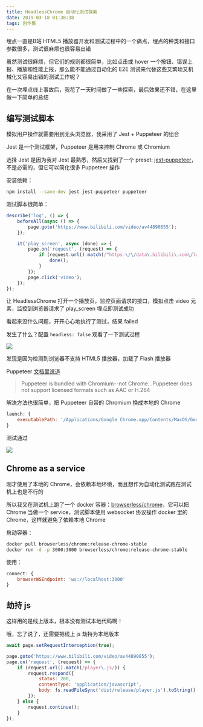 ```yaml
---
title: HeadlessChrome 自动化测试探索
date: 2019-03-18 01:38:38
tags: 创作集
---
```

埋点一直是B站 HTML5 播放器开发和测试过程中的一个痛点，埋点的种类和接口参数很多，测试很麻烦也很容易出错

虽然测试很麻烦，但它们的规则都很简单，比如点击或 hover 一个按钮、错误上报、播放和性能上报，那么能不能通过自动化的 E2E 测试来代替这些又繁琐又机械化又容易出错的测试工作呢？

在一次埋点线上事故后，我花了一天时间做了一些探索，最后效果还不错，在这里做一下简单的总结

<!--more-->

## 编写测试脚本

模拟用户操作就需要用到无头浏览器，我采用了 Jest + Puppeteer 的组合

Jest 是一个测试框架，Puppeteer 是用来控制 Chrome 或 Chromium

选择 Jest 是因为我对 Jest 最熟悉，然后又找到了一个 preset: [jest-puppeteer](https://github.com/smooth-code/jest-puppeteer)，不是必需的，但它可以简化很多 Puppeteer 操作

安装依赖：

```bash
npm install --save-dev jest jest-puppeteer puppeteer
```

测试脚本很简单：

```js
describe('log', () => {
    beforeAll(async () => {
        page.goto('https://www.bilibili.com/video/av44890855');
    });

    it('play_screen', async (done) => {
        page.on('request', (request) => {
            if (request.url().match(/^https:\/\/data\.bilibili\.com\/log\/web\?play_screen...参数参数/)) {
                done();
            }
        });
        page.click('video');
    });
});
```

让 HeadlessChrome 打开一个播放页，监控页面请求的接口，模拟点击 video 元素，监控到浏览器请求了 play_screen 埋点即测试成功

看起来没什么问题，开开心心地执行了测试，结果 failed

发生了什么？配置 `headless: false` 观看了一下测试过程

![](/images/headlesschrome1.jpg)

发现是因为检测到浏览器不支持 HTML5 播放器，加载了 Flash 播放器

Puppeteer [文档里说道](https://github.com/GoogleChrome/puppeteer#q-what-features-does-puppeteer-not-support)

> Puppeteer is bundled with Chromium--not Chrome...Puppeteer does not support licensed formats such as AAC or H.264

解决方法也很简单，把 Puppeteer 自带的 Chromium 换成本地的 Chrome

```js
launch: {
    executablePath: '/Applications/Google Chrome.app/Contents/MacOS/Google Chrome'
}
```

测试通过

![](/images/headlesschrome2.jpg)

## Chrome as a service

刚才使用了本地的 Chrome，会依赖本地环境，而且想作为自动化测试跑在测试机上也是不行的

所以我又在测试机上跑了一个 docker 容器：[browserless/chrome](https://hub.docker.com/r/browserless/chrome)，它可以把 Chrome 当做一个 service，测试脚本使用 websocket 协议操作 docker 里的 Chrome，这样就避免了依赖本地 Chrome

启动容器：

```bash
docker pull browserless/chrome:release-chrome-stable
docker run -d -p 3000:3000 browserless/chrome:release-chrome-stable
```

使用：

```js
connect: {
    browserWSEndpoint: 'ws://localhost:3000'
}
```

## 劫持 js

这样用的是线上版本，根本没有测试本地代码啊！

哦，忘了说了，还需要把线上 js 劫持为本地版本

```js
await page.setRequestInterception(true);

page.goto('https://www.bilibili.com/video/av44890855');
page.on('request', (request) => {
    if (request.url().match(/player\.js/)) {
        request.respond({
            status: 200,
            contentType: 'application/javascript',
            body: fs.readFileSync('dist/release/player.js').toString()
        });
    } else {
        request.continue();
    }
});
```